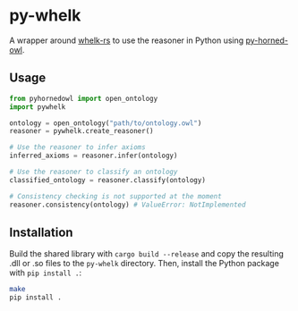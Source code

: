 # py-whelk
A wrapper around [whelk-rs](https://github.com/INCATools/whelk-rs) to use the reasoner in Python using [py-horned-owl](https://github.com/ontology-tools/py-horned-owl/).

## Usage
```python
from pyhornedowl import open_ontology
import pywhelk

ontology = open_ontology("path/to/ontology.owl")
reasoner = pywhelk.create_reasoner()

# Use the reasoner to infer axioms
inferred_axioms = reasoner.infer(ontology)

# Use the reasoner to classify an ontology 
classified_ontology = reasoner.classify(ontology)

# Consistency checking is not supported at the moment
reasoner.consistency(ontology) # ValueError: NotImplemented
```

## Installation
Build the shared library with `cargo build --release` and copy the resulting .dll or .so files to the `py-whelk` directory. Then, install the Python package with `pip install .`:

```bash
make
pip install .
```